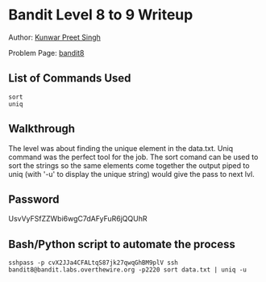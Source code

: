 # Bandit Level 8 to 9 Writeup


Author: [Kunwar Preet Singh](https://github.com/enkryp)

Problem Page: [bandit8](https://overthewire.org/wargames/bandit/bandit9.html) 

## List of Commands Used
```
sort 
uniq
```

## Walkthrough

The level was about finding the unique element in the data.txt. Uniq command was the perfect tool for the job. The sort comand can be used to sort the strings so the same elements come together the output piped to uniq (with '-u' to display the unique string) would give the pass to next lvl. 

## Password
UsvVyFSfZZWbi6wgC7dAFyFuR6jQQUhR

## Bash/Python script to automate the process
```
sshpass -p cvX2JJa4CFALtqS87jk27qwqGhBM9plV ssh bandit8@bandit.labs.overthewire.org -p2220 sort data.txt | uniq -u

```

